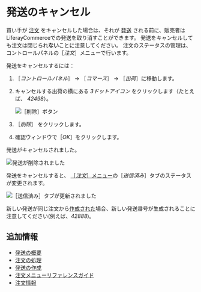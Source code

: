 # 発送のキャンセル

買い手が [注文](../orders/processing-an-order.md) をキャンセルした場合は、それが
 [発送](./introduction-to-shipments.md) される前に、販売者はLiferayCommerceでの発送を取り消すことができます。 発送をキャンセルしても注文は閉じられ**ない**ことに注意してください。 注文のステータスの管理は、コントロールパネルの［_注文_］メニューで行います。

発送をキャンセルするには：

1. ［_コントロールパネル_］ → ［_コマース_］ → ［_出荷_］に移動します。
2. キャンセルする出荷の横にある _3ドットアイコン_ をクリックします（たとえば、 _42498_）。
   
   ![［削除］ボタン](./cancelling-a-shipment/images/01.png)

3. ［_削除_］ をクリックします。

4. 確認ウィンドウで［_OK_］をクリックします。

発送がキャンセルされました。

![発送が削除されました](./cancelling-a-shipment/images/02.png)

発送をキャンセルすると、 [［_注文_］メニュー](../orders/orders-menu-reference-guide.md)の［_送信済み_］タブのステータスが変更されます。

![［送信済み］タブが更新されました](./cancelling-a-shipment/images/03.png)

新しい発送が同じ注文から[作成された](./creating-a-shipment.md)場合、新しい発送番号が生成されることに注意してください(例えば、_42888_)。



## 追加情報

* [発送の概要](./introduction-to-shipments.md)
* [注文の処理](../orders/processing-an-order.md)
* [発送の作成](./creating-a-shipment.md)
* [注文メニューリファレンスガイド](../orders/orders-menu-reference-guide.md)
* [注文情報](../orders/order-information.md)
